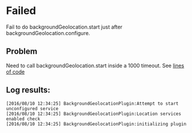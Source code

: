 # Failed

Fail to do backgroundGeolocation.start just after
backgroundGeolocation.configure.

## Problem

Need to call backgroundGeolocation.start inside a 1000 timeout. See [lines of code](https://github.com/sekiroh/background-geolocation-test/blob/failedconfigure/www/js/app.js#L68-L82)

## Log results:

```text
[2016/08/10 12:34:25] BackgroundGeolocationPlugin:Attempt to start unconfigured service
[2016/08/10 12:34:25] BackgroundGeolocationPlugin:Location services enabled check
[2016/08/10 12:34:25] BackgroundGeolocationPlugin:initializing plugin
```
